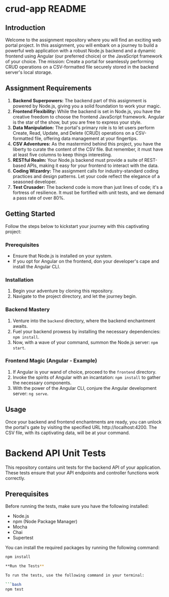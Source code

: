 
# crud-app README

## Introduction
Welcome to the assignment repository where you will find an exciting web portal project. In this assignment, you will embark on a journey to build a powerful web application with a robust Node.js backend and a dynamic frontend using Angular (our preferred choice) or the JavaScript framework of your choice. The mission: Create a portal for seamlessly performing CRUD operations on a CSV-formatted file securely stored in the backend server's local storage.

## Assignment Requirements
1. **Backend Superpowers:** The backend part of this assignment is powered by Node.js, giving you a solid foundation to work your magic.
2. **Frontend Flexibility:** While the backend is set in Node.js, you have the creative freedom to choose the frontend JavaScript framework. Angular is the star of the show, but you are free to express your style.
3. **Data Manipulation:** The portal's primary role is to let users perform Create, Read, Update, and Delete (CRUD) operations on a CSV-formatted file, offering data management at your fingertips.
4. **CSV Adventures:** As the mastermind behind this project, you have the liberty to curate the content of the CSV file. But remember, it must have at least five columns to keep things interesting.
5. **RESTful Realm:** Your Node.js backend must provide a suite of REST-based APIs, making it easy for your frontend to interact with the data.
6. **Coding Wizardry:** The assignment calls for industry-standard coding practices and design patterns. Let your code reflect the elegance of a seasoned developer.
7. **Test Crusader:** The backend code is more than just lines of code; it's a fortress of resilience. It must be fortified with unit tests, and we demand a pass rate of over 80%.

## Getting Started
Follow the steps below to kickstart your journey with this captivating project:

### Prerequisites
- Ensure that Node.js is installed on your system.
- If you opt for Angular on the frontend, don your developer's cape and install the Angular CLI.

### Installation
1. Begin your adventure by cloning this repository.
2. Navigate to the project directory, and let the journey begin.

### Backend Mastery
1. Venture into the `backend` directory, where the backend enchantment awaits.
2. Fuel your backend prowess by installing the necessary dependencies: `npm install`.
3. Now, with a wave of your command, summon the Node.js server: `npm start`.

### Frontend Magic (Angular - Example)
1. If Angular is your wand of choice, proceed to the `frontend` directory.
2. Invoke the spirits of Angular with an incantation: `npm install` to gather the necessary components.
3. With the power of the Angular CLI, conjure the Angular development server: `ng serve`.

## Usage
Once your backend and frontend enchantments are ready, you can unlock the portal's gate by visiting the specified URL http://localhost:4200. The CSV file, with its captivating data, will be at your command.

# Backend API Unit Tests

This repository contains unit tests for the backend API of your application. These tests ensure that your API endpoints and controller functions work correctly.

## Prerequisites

Before running the tests, make sure you have the following installed:

- Node.js
- npm (Node Package Manager)
- Mocha
- Chai
- Supertest

You can install the required packages by running the following command:

```bash
npm install

**Run the Tests**

To run the tests, use the following command in your terminal:

```bash
npm test


